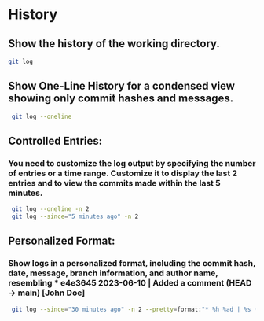 # History
## Show the history of the working directory.
````bash
git log
````
##  Show One-Line History for a condensed view showing only commit hashes and messages.
````bash
 git log --oneline
````
## Controlled Entries:
### You need to customize the log output by specifying the number of entries or a time range. Customize it to display the last 2 entries and to view the commits made within the last 5 minutes.
````bash
 git log --oneline -n 2
 git log --since="5 minutes ago" -n 2 
````
## Personalized Format:
### Show logs in a personalized format, including the commit hash, date, message, branch information, and author name, resembling * e4e3645 2023-06-10 | Added a comment (HEAD -> main) [John Doe]
````bash
 git log --since="30 minutes ago" -n 2 --pretty=format:"* %h %ad | %s (%d) [%an]" --date=short
````
 